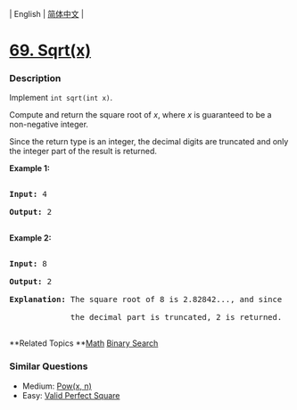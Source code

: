 | English | [简体中文](README.md) |

# [69. Sqrt(x)](https://leetcode-cn.com/problems/sqrtx)
 ### Description
<p>Implement <code>int sqrt(int x)</code>.</p>

<p>Compute and return the square root of <em>x</em>, where&nbsp;<em>x</em>&nbsp;is guaranteed to be a non-negative integer.</p>

<p>Since the return type&nbsp;is an integer, the decimal digits are truncated and only the integer part of the result&nbsp;is returned.</p>

<p><strong>Example 1:</strong></p>

<pre>
<strong>Input:</strong> 4
<strong>Output:</strong> 2
</pre>

<p><strong>Example 2:</strong></p>

<pre>
<strong>Input:</strong> 8
<strong>Output:</strong> 2
<strong>Explanation:</strong> The square root of 8 is 2.82842..., and since 
&nbsp;            the decimal part is truncated, 2 is returned.
</pre>

**Related Topics	**[Math](https://leetcode-cn.com/tag/math) [Binary Search](https://leetcode-cn.com/tag/binary-search) 

### Similar Questions
 - Medium:	[Pow(x, n)](https://leetcode-cn.com/problems/powx-n) 
 - Easy:	[Valid Perfect Square](https://leetcode-cn.com/problems/valid-perfect-square) 
